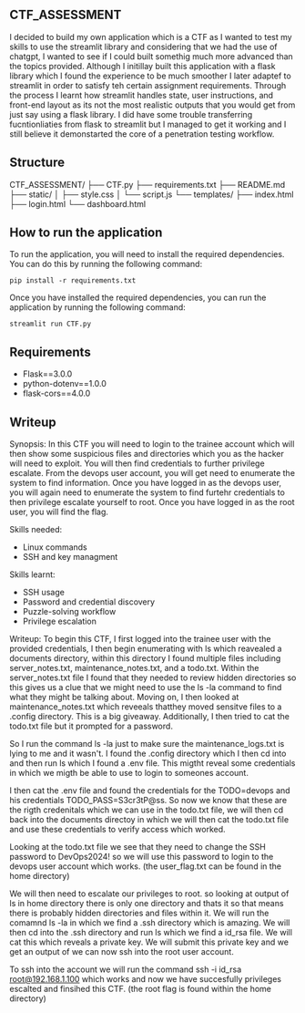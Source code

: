 ## CTF_ASSESSMENT

I decided to build my own application which is a CTF as I wanted to test my skills to use the streamlit library and considering that we had the use of chatgpt, I wanted to see if I could built somethig much more advanced than the topics provided. Although I initillay built this application with a flask library which I found the experience to be much smoother I later adaptef to streamlit in order to satisfy teh certain assignment requirements. Through the process I learnt how streamlit handles state, user instructions, and front-end layout as its not the most realistic outputs that you would get from just say using a flask library. I did have some trouble transferring fucntionliaties from flask to streamlit but I managed to get it working and I still believe it demonstarted the core of a penetration testing workflow. 

## Structure 

CTF_ASSESSMENT/
├── CTF.py
├── requirements.txt
├── README.md
├── static/
│   ├── style.css
│   └── script.js
└── templates/
    ├── index.html
    ├── login.html
    └── dashboard.html

## How to run the application

To run the application, you will need to install the required dependencies. You can do this by running the following command:

```
pip install -r requirements.txt
```

Once you have installed the required dependencies, you can run the application by running the following command:

```
streamlit run CTF.py
```

## Requirements

- Flask==3.0.0
- python-dotenv==1.0.0  
- flask-cors==4.0.0    

## Writeup

Synopsis:
In this CTF you will need to login to the trainee account which will then show some suspicious files and directories which you as the hacker will need to exploit. You will then find credentials to further privilege escalate. From the devops user account, you will get need to enumerate the system to find information. Once you have logged in as the devops user, you will again need to enumerate the system to find furtehr credentials to then privilege escalate yourself to root. Once you have logged in as the root user, you will find the flag. 

Skills needed:
- Linux commands
- SSH and key managment

Skills learnt:
- SSH usage 
- Password and credential discovery 
- Puzzle-solving workflow
- Privilege escalation

Writeup:
To begin this CTF, I first logged into the trainee user with the provided credentials, I then begin enumerating with ls which reavealed a documents directory, within this directory I found multiple files including server_notes.txt, maintenance_notes.txt, and a todo.txt. Within the server_notes.txt file I found that they needed to review hidden directories so this gives us a clue that we might need to use the ls -la command to find what they might be talking about. Moving on, I then looked at maintenance_notes.txt which reveeals thatthey moved sensitve files to a .config directory. This is a big giveaway. Additionally, I then tried to cat the todo.txt file but it prompted for a password. 

So I run the command ls -la just to make sure the maintenance_logs.txt is lying to me and it wasn't. I found the .config directory which I then cd into and then run ls which I found a .env file. This migtht reveal some credentials in which we migth be able to use to login to someones account.

I then cat the .env file and found the credentials for the TODO=devops and his credentials TODO_PASS=S3cr3tP@ss. So now we know that these are the rigth credenitals which we can use in the todo.txt file, we will then cd back into the documents directoy in which we will then cat the todo.txt file and use these credentials to verify access which worked.

Looking at the todo.txt file we see that they need to change the SSH password to DevOps2024! so we will use this password to login to the devops user account which works. (the user_flag.txt can be found in the home directory)

We will then need to escalate our privileges to root. so looking at output of ls in home directory there is only one directory and thats it so that means there is probably hidden directories and files within it. We will run the comamnd ls -la in which we find a .ssh directory which is amazing. We will then cd into the .ssh directory and run ls which we find a id_rsa file. We will cat this which reveals a private key. We will submit this private key and we get an output of we can now ssh into the root user account.

To ssh into the account we will run the command ssh -i id_rsa root@192.168.1.100 which works and now we have succesfully privileges escalted and finsihed this CTF. (the root flag is found within the home directory)
